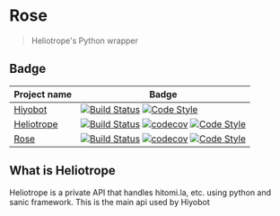 # Rose

> Heliotrope's Python wrapper

## Badge

| Project name                                           | Badge                                                                                                                                                                                                                                                                                                                                                                                                               |
| ------------------------------------------------------ | ------------------------------------------------------------------------------------------------------------------------------------------------------------------------------------------------------------------------------------------------------------------------------------------------------------------------------------------------------------------------------------------------------------------- |
| [Hiyobot](https://github.com/Saebasol/Hiyobot)       | [![Build Status](https://travis-ci.com/Saebasol/Hiyobot.svg?branch=master)](https://travis-ci.com/Saebasol/Hiyobot) [![Code Style](https://img.shields.io/badge/code%20style-black-black)](https://github.com/psf/black)                                                                                                                                                                                        |
| [Heliotrope](https://github.com/Saebasol/Heliotrope) | [![Build Status](https://travis-ci.com/Saebasol/Heliotrope.svg?token=tgm7xirkFfBB6hx7iLsr&branch=master)](https://travis-ci.com/Saebasol/Heliotrope) [![codecov](https://codecov.io/gh/Saebasol/Heliotrope/branch/master/graph/badge.svg?token=VTL1Z4abB7)](https://codecov.io/gh/Saebasol/Heliotrope) [![Code Style](https://img.shields.io/badge/code%20style-black-black)](https://github.com/psf/black) |
| [Rose](https://github.com/Saebasol/Rose)             | [![Build Status](https://travis-ci.com/Saebasol/Rose.svg?branch=master)](https://travis-ci.com/SaidBySolo/Rose) [![codecov](https://codecov.io/gh/Saebasol/Rose/branch/master/graph/badge.svg)](https://codecov.io/gh/Saebasol/Rose) [![Code Style](https://img.shields.io/badge/code%20style-black-black)](https://github.com/psf/black)                                                                     |

## What is Heliotrope

Heliotrope is a private API that handles hitomi.la, etc. using python and sanic framework.
This is the main api used by Hiyobot
